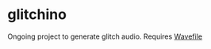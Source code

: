 # glitchino

Ongoing project to generate glitch audio. Requires [Wavefile](https://github.com/jstrait/wavefile)

